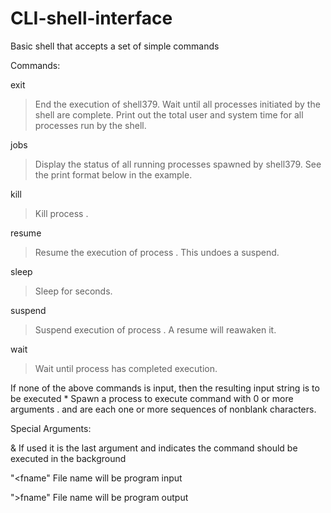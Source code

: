 # CLI-shell-interface
Basic shell that accepts a set of simple commands

Commands: 

exit 
>End the execution of shell379. Wait until all processes initiated by the
shell are complete. Print out the total user and system time for all
processes run by the shell.

jobs 
>Display the status of all running processes spawned by shell379. See
the print format below in the example.

kill <int> 
>Kill process <int>.
 
resume 
><int> Resume the execution of process <int>. This undoes a suspend.
  
sleep <int>
>Sleep for <int> seconds.
  
suspend <int>
>Suspend execution of process <int>. A resume will reawaken it.
  
  
wait <pid>
>Wait until process <int> has completed execution.

If none of the above commands is input, then the resulting input string is to be executed
<cmd> <arg>* Spawn a process to execute command <cmd> with 0 or more arguments
<arg>. <cmd> and <arg> are each one or more sequences of nonblank characters.

Special Arguments:


&
If used it is the last argument and indicates the command should be executed in the background


"<fname"
File name will be program input


">fname"
File name will be program output
